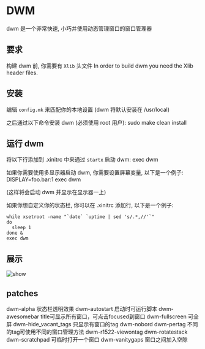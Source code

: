 # DWM

dwm 是一个非常快速, 小巧并使用动态管理窗口的窗口管理器

## 要求

构建 dwm 前, 你需要有 `Xlib` 头文件
In order to build dwm you need the Xlib header files.

## 安装

编辑 `config.mk` 来匹配你的本地设置 (dwm 将默认安装在 /usr/local)

之后通过以下命令安装 dwm (必须使用 root 用户):
   sudo make clean install

## 运行 dwm

将以下行添加到 .xinitrc 中来通过 `startx` 启动 dwm:
    exec dwm

如果你需要使用多显示器启动 dwm, 你需要设置屏幕变量, 以下是一个例子:
    DISPLAY=foo.bar:1 exec dwm

(这样将会启动 dwm 并显示在显示器一上)

如果你想自定义你的状态栏, 你可以在 .xinitrc 添加行, 以下是一个例子:

```shell
while xsetroot -name "`date` `uptime | sed 's/.*,//'`"
do
  sleep 1
done &
exec dwm
```

## 展示

![show](./show.gif)


## patches
dwm-alpha 状态栏透明效果
dwm-autostart 启动时可运行脚本
dwm-awesomebar title可显示所有窗口，可点击focused到窗口
dwm-fullscreen 可全屏
dwm-hide_vacant_tags 只显示有窗口的tag
dwm-nobord
dwm-pertag 不同的tag可使用不同的窗口管理方法
dwm-r1522-viewontag
dwm-rotatestack
dwm-scratchpad 可临时打开一个窗口
dwm-vanitygaps 窗口之间加入空隙

